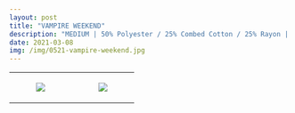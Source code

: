 ```yaml
---
layout: post
title: "VAMPIRE WEEKEND"
description: "MEDIUM | 50% Polyester / 25% Combed Cotton / 25% Rayon | American Apparel"
date: 2021-03-08
img: /img/0521-vampire-weekend.jpg
---
```




<table style="width:100%;"><tr><td style="vertical-align:top;">
      <figure class="tmblr-full" data-orig-height="2048" data-orig-width="1365" data-orig-src="https://concertshirts.netlify.app/shirts/0521/0521-01.jpg"><img src="https://64.media.tumblr.com/b01325ffe3f7d5797665c36c2c177d10/18f5f9d8b2093db3-cb/s540x810/d06b2a7c875a6525d06dcb02dab0d1a7c613ccf8.jpg" data-orig-height="2048" data-orig-width="1365" data-orig-src="https://concertshirts.netlify.app/shirts/0521/0521-01.jpg"/></figure></td>
    <td style="vertical-align:top;">
      <figure class="tmblr-full" data-orig-height="2048" data-orig-width="1365" data-orig-src="https://concertshirts.netlify.app/shirts/0521/0521-02.jpg"><img src="https://64.media.tumblr.com/22d3dc518e78b5520bc26b018da59f83/18f5f9d8b2093db3-77/s540x810/bf7bd0113a922d73eb69653049fc1a7437527ad9.jpg" data-orig-height="2048" data-orig-width="1365" data-orig-src="https://concertshirts.netlify.app/shirts/0521/0521-02.jpg"/></figure></td>
  </tr></table>
